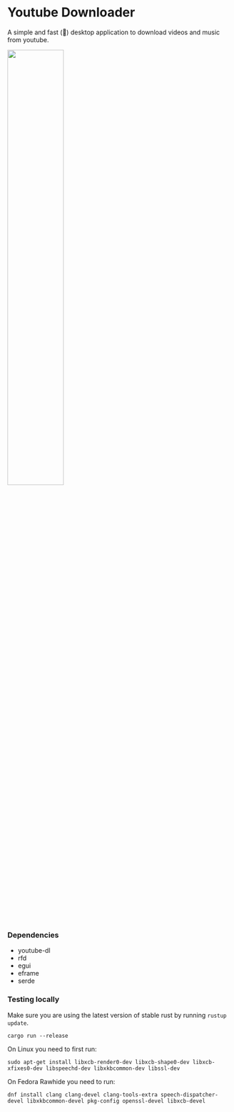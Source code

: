 # Youtube Downloader
A simple and fast (🚀) desktop application to download videos and music from youtube.

<img src="https://user-images.githubusercontent.com/26361108/174882469-85d3bde3-1577-4e0d-ad86-d649f4359309.png" 
     width=50%
     height=50%>

### Dependencies
* youtube-dl
* rfd
* egui
* eframe
* serde

### Testing locally

Make sure you are using the latest version of stable rust by running `rustup update`.

`cargo run --release`

On Linux you need to first run:

`sudo apt-get install libxcb-render0-dev libxcb-shape0-dev libxcb-xfixes0-dev libspeechd-dev libxkbcommon-dev libssl-dev`

On Fedora Rawhide you need to run:

`dnf install clang clang-devel clang-tools-extra speech-dispatcher-devel libxkbcommon-devel pkg-config openssl-devel libxcb-devel`
